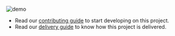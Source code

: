 ![demo](3dify-demo.gif)

- Read our [contributing guide](documentation/contributing.md) to start developing on this project.
- Read our [delivery guide](documentation/delivery.md) to know how this project is delivered.
